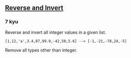 <h2><a href=https://www.codewars.com/kata/5899e054aa1498da6b0000cc/train/javascript target="_blank">Reverse and Invert</a></h2><h3>7 kyu</h3><p>Reverse and invert all integer values in a given list. </p><pre><code class="language-javascript">[<span class="cm-number">1</span>,<span class="cm-number">12</span>,<span class="cm-string">'a'</span>,<span class="cm-number">3.4</span>,<span class="cm-number">87</span>,<span class="cm-number">99.9</span>,<span class="cm-operator">-</span><span class="cm-number">42</span>,<span class="cm-number">50</span>,<span class="cm-number">5.6</span>] <span class="cm-operator">--&gt;</span> [<span class="cm-operator">-</span><span class="cm-number">1</span>,<span class="cm-operator">-</span><span class="cm-number">21</span>,<span class="cm-operator">-</span><span class="cm-number">78</span>,<span class="cm-number">24</span>,<span class="cm-operator">-</span><span class="cm-number">5</span>]</code></pre><p>Remove all types other than integer.</p>